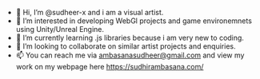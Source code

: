 - 👋 Hi, I’m @sudheer-x and i am a visual artist.
- 👀 I’m interested in developing WebGl projects and game environemnets using Unity/Unreal Engine.
- 🌱 I’m currently learning .js libraries because i am very new to coding.
- 💞️ I’m looking to collaborate on similar artist projects and enquiries.
- 📫 You can reach me via ambasanasudheer@gmail.com and view my work on my webpage here https://sudhirambasana.com/

<!---
sudheer-x/sudheer-x is a ✨ special ✨ repository because its `README.md` (this file) appears on your GitHub profile.
You can click the Preview link to take a look at your changes.
--->
